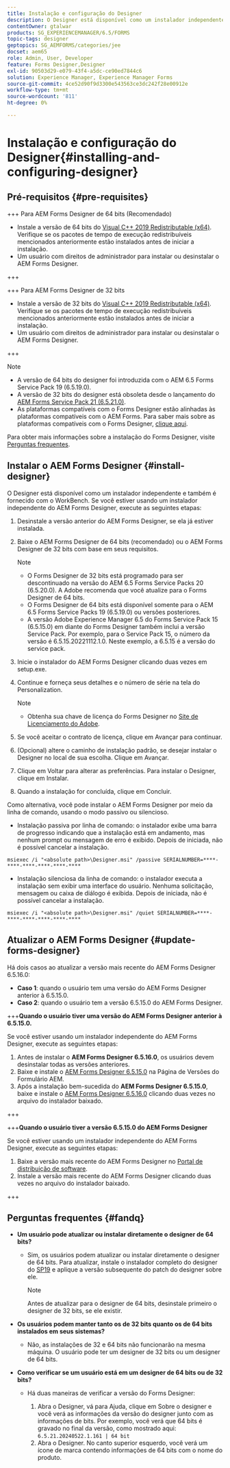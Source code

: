 ```yaml
---
title: Instalação e configuração do Designer
description: O Designer está disponível como um instalador independente e também é fornecido com o Workbench. Saiba como instalar o Designer independente.
contentOwner: gtalwar
products: SG_EXPERIENCEMANAGER/6.5/FORMS
topic-tags: designer
geptopics: SG_AEMFORMS/categories/jee
docset: aem65
role: Admin, User, Developer
feature: Forms Designer,Designer
exl-id: 90503d29-e079-43f4-a5dc-ce90ed7844c6
solution: Experience Manager, Experience Manager Forms
source-git-commit: 4ce52d90f9d3300e543563ce3dc242f28e00912e
workflow-type: tm+mt
source-wordcount: '811'
ht-degree: 0%

---
```


# Instalação e configuração do Designer{#installing-and-configuring-designer}

## Pré-requisitos {#pre-requisites}

+++ Para AEM Forms Designer de 64 bits (Recomendado)

* Instale a versão de 64 bits do [Visual C++ 2019 Redistributable (x64)](https://learn.microsoft.com/en-us/cpp/windows/latest-supported-vc-redist?view=msvc-170). Verifique se os pacotes de tempo de execução redistribuíveis mencionados anteriormente estão instalados antes de iniciar a instalação.
* Um usuário com direitos de administrador para instalar ou desinstalar o AEM Forms Designer.

+++

+++ Para AEM Forms Designer de 32 bits

* Instale a versão de 32 bits do [Visual C++ 2019 Redistributable (x64)](https://learn.microsoft.com/en-us/cpp/windows/latest-supported-vc-redist?view=msvc-170). Verifique se os pacotes de tempo de execução redistribuíveis mencionados anteriormente estão instalados antes de iniciar a instalação.
* Um usuário com direitos de administrador para instalar ou desinstalar o AEM Forms Designer.

+++

>[!NOTE]
>
>* A versão de 64 bits do designer foi introduzida com o AEM 6.5 Forms Service Pack 19 (6.5.19.0).
>* A versão de 32 bits do designer está obsoleta desde o lançamento do [AEM Forms Service Pack 21 (6.5.21.0)](https://experienceleague.adobe.com/en/docs/experience-manager-release-information/aem-release-updates/forms-updates/aem-forms-releases).
> * As plataformas compatíveis com o Forms Designer estão alinhadas às plataformas compatíveis com o AEM Forms. Para saber mais sobre as plataformas compatíveis com o Forms Designer, [clique aqui](/help/forms/using/aem-forms-jee-supported-platforms.md).

Para obter mais informações sobre a instalação do Forms Designer, visite [Perguntas frequentes](#fandq).

## Instalar o AEM Forms Designer {#install-designer}

O Designer está disponível como um instalador independente e também é fornecido com o WorkBench. Se você estiver usando um instalador independente do AEM Forms Designer, execute as seguintes etapas:

1. Desinstale a versão anterior do AEM Forms Designer, se ela já estiver instalada.
1. Baixe o AEM Forms Designer de 64 bits (recomendado) ou o AEM Forms Designer de 32 bits com base em seus requisitos.

   >[!NOTE]
   > 
   >* O Forms Designer de 32 bits está programado para ser descontinuado na versão do AEM 6.5 Forms Service Packs 20 (6.5.20.0). A Adobe recomenda que você atualize para o Forms Designer de 64 bits.
   >* O Forms Designer de 64 bits está disponível somente para o AEM 6.5 Forms Service Packs 19 (6.5.19.0) ou versões posteriores.
   >* A versão Adobe Experience Manager 6.5 do Forms Service Pack 15 (6.5.15.0) em diante do Forms Designer também inclui a versão Service Pack. Por exemplo, para o Service Pack 15, o número da versão é 6.5.15.20221112.1.0. Neste exemplo, a 6.5.15 é a versão do service pack.

1. Inicie o instalador do AEM Forms Designer clicando duas vezes em setup.exe.
1. Continue e forneça seus detalhes e o número de série na tela do Personalization.

   >[!NOTE]
   >
   >* Obtenha sua chave de licença do Forms Designer no [Site de Licenciamento do Adobe](https://licensing.adobe.com/).

1. Se você aceitar o contrato de licença, clique em Avançar para continuar.
1. (Opcional) altere o caminho de instalação padrão, se desejar instalar o Designer no local de sua escolha. Clique em Avançar.
1. Clique em Voltar para alterar as preferências. Para instalar o Designer, clique em Instalar.
1. Quando a instalação for concluída, clique em Concluir.

Como alternativa, você pode instalar o AEM Forms Designer por meio da linha de comando, usando o modo passivo ou silencioso.

* Instalação passiva por linha de comando: o instalador exibe uma barra de progresso indicando que a instalação está em andamento, mas nenhum prompt ou mensagem de erro é exibido. Depois de iniciada, não é possível cancelar a instalação.

```shell
msiexec /i "<absolute path>\Designer.msi" /passive SERIALNUMBER=****-****-****-****-****-****
```

* Instalação silenciosa da linha de comando: o instalador executa a instalação sem exibir uma interface do usuário. Nenhuma solicitação, mensagem ou caixa de diálogo é exibida. Depois de iniciada, não é possível cancelar a instalação.

```shell
msiexec /i "<absolute path>\Designer.msi" /quiet SERIALNUMBER=****-****-****-****-****-****
```

## Atualizar o AEM Forms Designer {#update-forms-designer}

Há dois casos ao atualizar a versão mais recente do AEM Forms Designer 6.5.16.0:

* **Caso 1**: quando o usuário tem uma versão do AEM Forms Designer anterior à 6.5.15.0.
* **Caso 2**: quando o usuário tem a versão 6.5.15.0 do AEM Forms Designer.

+++**Quando o usuário tiver uma versão do AEM Forms Designer anterior à 6.5.15.0.**

Se você estiver usando um instalador independente do AEM Forms Designer, execute as seguintes etapas:

1. Antes de instalar o **AEM Forms Designer 6.5.16.0**, os usuários devem desinstalar todas as versões anteriores.
1. Baixe e instale o [AEM Forms Designer 6.5.15.0](https://experienceleague.adobe.com/docs/experience-manager-release-information/aem-release-updates/forms-updates/aem-forms-releases.html) na Página de Versões do Formulário AEM.
1. Após a instalação bem-sucedida do **AEM Forms Designer 6.5.15.0**, baixe e instale o [AEM Forms Designer 6.5.16.0](https://experienceleague.adobe.com/docs/experience-manager-release-information/aem-release-updates/forms-updates/aem-forms-releases.html) clicando duas vezes no arquivo do instalador baixado.

+++

+++**Quando o usuário tiver a versão 6.5.15.0 do AEM Forms Designer**

Se você estiver usando um instalador independente do AEM Forms Designer, execute as seguintes etapas:
1. Baixe a versão mais recente do AEM Forms Designer no [Portal de distribuição de software](https://experienceleague.adobe.com/docs/experience-manager-release-information/aem-release-updates/forms-updates/aem-forms-releases.html).
1. Instale a versão mais recente do AEM Forms Designer clicando duas vezes no arquivo do instalador baixado.

+++

## Perguntas frequentes {#fandq}

* **Um usuário pode atualizar ou instalar diretamente o designer de 64 bits?**
   * Sim, os usuários podem atualizar ou instalar diretamente o designer de 64 bits. Para atualizar, instale o instalador completo do designer do [SP19](https://experience.adobe.com/#/downloads/content/software-distribution/en/aem.html?package=/content/software-distribution/en/details.html/content/dam/aem/public/adobe/packages/cq650/servicepack/fd/Designer-Patch/sp19_x64/aemforms_designer_6_5_0_wwe_win.zip) e aplique a versão subsequente do patch do designer sobre ele.

     >[!NOTE]
     > Antes de atualizar para o designer de 64 bits, desinstale primeiro o designer de 32 bits, se ele existir.

* **Os usuários podem manter tanto os de 32 bits quanto os de 64 bits instalados em seus sistemas?**
   * Não, as instalações de 32 e 64 bits não funcionarão na mesma máquina. O usuário pode ter um designer de 32 bits ou um designer de 64 bits.

* **Como verificar se um usuário está em um designer de 64 bits ou de 32 bits?**
   * Há duas maneiras de verificar a versão do Forms Designer:

      1. Abra o Designer, vá para Ajuda, clique em Sobre o designer e você verá as informações da versão do designer junto com as informações de bits. Por exemplo, você verá que 64 bits é gravado no final da versão, como mostrado aqui:
         `6.5.21.20240522.1.161 | 64 bit`
      1. Abra o Designer. No canto superior esquerdo, você verá um ícone de marca contendo informações de 64 bits com o nome do produto.